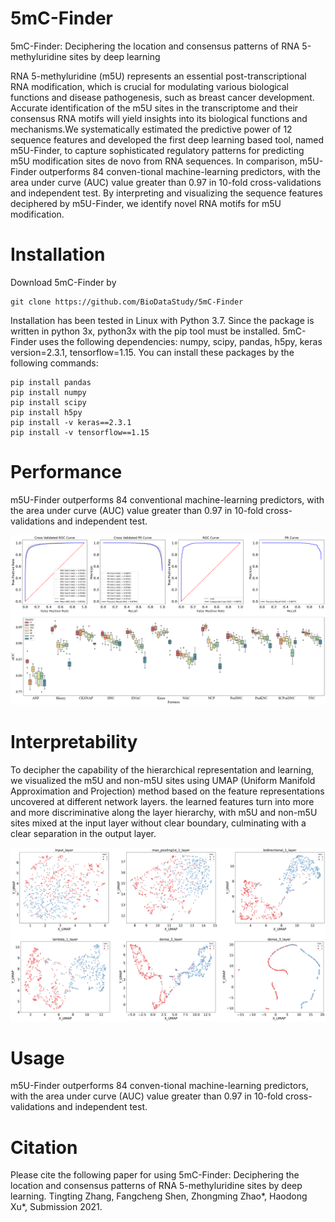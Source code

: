 # 5mC-Finder
5mC-Finder: Deciphering the location and consensus patterns of RNA 5-methyluridine sites by deep learning

RNA 5-methyluridine (m5U) represents an essential post-transcriptional RNA modification, which is crucial for modulating various biological functions and disease pathogenesis, such as breast cancer development. Accurate identification of the m5U sites in the transcriptome and their consensus RNA motifs will yield insights into its biological functions and mechanisms.We systematically estimated the predictive power of 12 sequence features and developed the first deep learning based tool, named m5U-Finder, to capture sophisticated regulatory patterns for predicting m5U modification sites de novo from RNA sequences. In comparison, m5U-Finder outperforms 84 conven-tional machine-learning predictors, with the area under curve (AUC) value greater than 0.97 in 10-fold cross-validations and independent test. By interpreting and visualizing the sequence features deciphered by m5U-Finder, we identify novel RNA motifs for m5U modification.

# Installation
Download 5mC-Finder by
```
git clone https://github.com/BioDataStudy/5mC-Finder
```
Installation has been tested in Linux with Python 3.7.
Since the package is written in python 3x, python3x with the pip tool must be installed.
5mC-Finder uses the following dependencies: numpy, scipy, pandas, h5py, keras version=2.3.1, tensorflow=1.15. You can install these packages by the following commands:
```
pip install pandas
pip install numpy
pip install scipy
pip install h5py
pip install -v keras==2.3.1
pip install -v tensorflow==1.15
```

# Performance
m5U-Finder outperforms 84 conventional machine-learning predictors, with the area under curve (AUC) value greater than 0.97 in 10-fold cross-validations and independent test.

![image](https://github.com/BioDataStudy/5mC-Finder/blob/2d195b681b89259e738c0ba3bcce5dee25c2c08e/prediction/performance.png)

# Interpretability
To decipher the capability of the hierarchical representation and learning, we visualized the m5U and non-m5U sites using UMAP (Uniform Manifold Approximation and Projection) method based on the feature representations uncovered at different network layers. the learned features turn into more and more discriminative along the layer hierarchy, with m5U and non-m5U sites mixed at the input layer without clear boundary, culminating with a clear separation in the output layer.

![image](https://github.com/BioDataStudy/5mC-Finder/blob/99a4038ca69585ac5e23dae074a9f296d66850d7/umap/Uamp_testing.png)

# Usage
m5U-Finder outperforms 84 conven-tional machine-learning predictors, with the area under curve (AUC) value greater than 0.97 in 10-fold cross-validations and independent test.

# Citation
Please cite the following paper for using 5mC-Finder: Deciphering the location and consensus patterns of RNA 5-methyluridine sites by deep learning. Tingting Zhang, Fangcheng Shen, Zhongming Zhao*, Haodong Xu*, Submission 2021.

